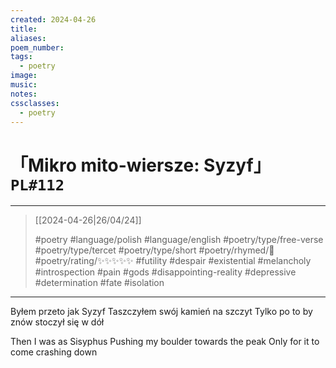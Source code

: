 ```yaml
---
created: 2024-04-26
title:
aliases:
poem_number:
tags:
  - poetry
image:
music:
notes:
cssclasses:
  - poetry
---
```

# 「Mikro mito-wiersze: Syzyf」 `PL#112`

---

> [[2024-04-26|26/04/24]]
> 
> #poetry 
> #language/polish #language/english 
> #poetry/type/free-verse #poetry/type/tercet #poetry/type/short 
> #poetry/rhymed/🔴 
> #poetry/rating/✨✨✨✨✨ 
> #futility #despair #existential #melancholy #introspection #pain #gods #disappointing-reality #depressive #determination #fate #isolation 

---

Byłem przeto jak Syzyf
Taszczyłem swój kamień na szczyt
Tylko po to by znów stoczył się w dół

Then I was as Sisyphus
Pushing my boulder towards the peak
Only for it to come crashing down